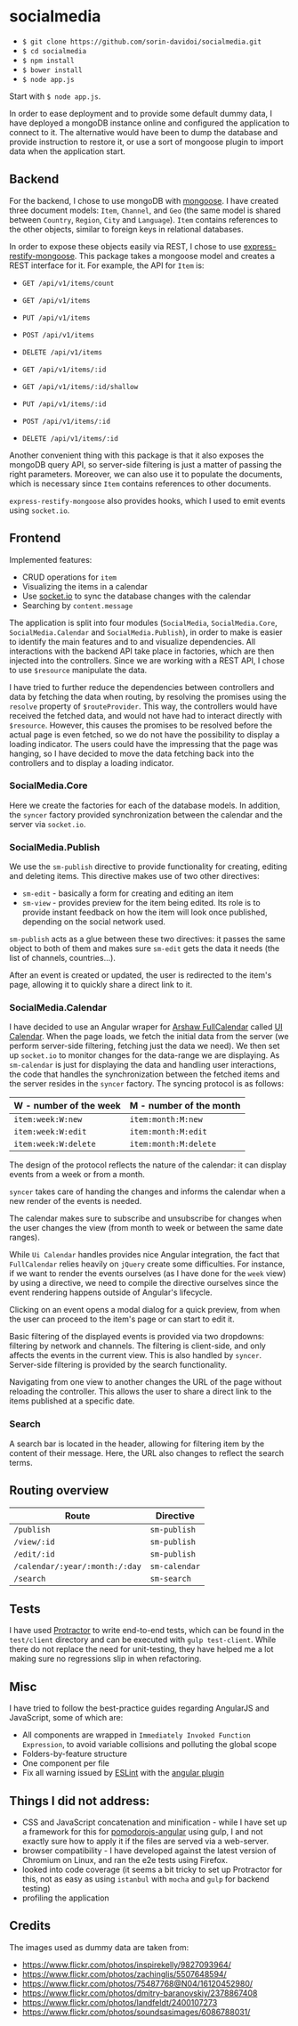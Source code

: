 # socialmedia

* `$ git clone https://github.com/sorin-davidoi/socialmedia.git`
* `$ cd socialmedia`
* `$ npm install`
* `$ bower install`
* `$ node app.js`

Start with `$ node app.js`.

In order to ease deployment and to provide some default dummy data, I have deployed a mongoDB instance online and configured the application to connect to it. The alternative would have been to dump the database and provide instruction to restore it, or use a sort of mongoose plugin to import data when the application start.

## Backend

For the backend, I chose to use mongoDB with [mongoose](mongoosejs.com). I have created three document models: `Item`, `Channel`, and `Geo` (the same model is shared between `Country`, `Region`, `City` and `Language`). `Item` contains references to the other objects, similar to foreign keys in relational databases.

In order to expose these objects easily via REST, I chose to use [express-restify-mongoose](https://florianholzapfel.github.io/express-restify-mongoose/). This package takes a mongoose model and creates a REST interface for it. For example, the API for `Item` is:

* `GET /api/v1/items/count`
* `GET /api/v1/items`
* `PUT /api/v1/items`
* `POST /api/v1/items`
* `DELETE /api/v1/items`


* `GET /api/v1/items/:id`
* `GET /api/v1/items/:id/shallow`
* `PUT /api/v1/items/:id`
* `POST /api/v1/items/:id`
* `DELETE /api/v1/items/:id`

Another convenient thing with this package is that it also exposes the mongoDB query API, so server-side filtering is just a matter of passing the right parameters. Moreover, we can also use it to populate the documents, which is necessary since `Item` contains references to other documents.

`express-restify-mongoose` also provides hooks, which I used to emit events using `socket.io`.

## Frontend

Implemented features:
* CRUD operations for `item`
* Visualizing the items in a calendar
* Use [socket.io](socket.io) to sync the database changes with the calendar
* Searching by `content.message`

The application is split into four modules (`SocialMedia`, `SocialMedia.Core`, `SocialMedia.Calendar` and `SocialMedia.Publish`), in order to make is easier to identify the main features and to and visualize dependencies. All interactions with the backend API take place in factories, which are then injected into the controllers. Since we are working with a REST API, I chose to use `$resource` manipulate the data.

I have tried to further reduce the dependencies between controllers and data by fetching the data when routing, by resolving the promises using the `resolve` property of `$routeProvider`. This way, the controllers would have received the fetched data, and would not have had to interact directly with `$resource`. However, this causes the promises to be resolved before the actual page is even fetched, so we do not have the possibility to display a loading indicator. The users could have the impressing that the page was hanging, so I have decided to move the data fetching back into the controllers and to display a loading indicator.

### SocialMedia.Core

Here we create the factories for each of the database models. In addition, the `syncer` factory provided synchronization between the calendar and the server via `socket.io`.

### SocialMedia.Publish

We use the `sm-publish` directive to provide functionality for creating, editing and deleting items. This directive makes use of two other directives:

* `sm-edit` - basically a form for creating and editing an item
* `sm-view` - provides preview for the item being edited. Its role is to provide instant feedback on how the item will look once published, depending on the social network used.

`sm-publish` acts as a glue between these two directives: it passes the same object to both of them and makes sure `sm-edit` gets the data it needs (the list of channels, countries...).

After an event is created or updated, the user is redirected to the item's page, allowing it to quickly share a direct link to it.

### SocialMedia.Calendar

I have decided to use an Angular wraper for [Arshaw FullCalendar](http://arshaw.com/fullcalendar/) called [UI Calendar](http://angular-ui.github.io/ui-calendar/). When the page loads, we fetch the initial data from the server (we perform server-side filtering, fetching just the data we need). We then set up `socket.io` to monitor changes for the data-range we are displaying. As `sm-calendar` is just for displaying the data and handling user interactions, the code that handles the synchronization between the fetched items and the server resides in the `syncer` factory. The syncing protocol is as follows:

|  W - number of the week |  M - number of the month |
|------------------------ | -------------------------|
|    `item:week:W:new`    |   `item:month:M:new`     |
|    `item:week:W:edit`   |   `item:month:M:edit`    |
|   `item:week:W:delete`  |   `item:month:M:delete`  |

The design of the protocol reflects the nature of the calendar: it can display events from a week or from a month.

`syncer` takes care of handing the changes and informs the calendar when a new render of the events is needed.

The calendar makes sure to subscribe and unsubscribe for changes when the user changes the view (from month to week or between the same date ranges).

While `Ui Calendar` handles provides nice Angular integration, the fact that `FullCalendar` relies heavily on `jQuery` create some difficulties. For instance, if we want to render the events ourselves (as I have done for the `week` view) by using a directive, we need to compile the directive ourselves since the event rendering happens outside of Angular's lifecycle.

Clicking on an event opens a modal dialog for a quick preview, from when the user can proceed to the item's page or can start to edit it.

Basic filtering of the displayed events is provided via two dropdowns: filtering by network and channels. The filtering is client-side, and only affects the events in the current view. This is also handled by `syncer`. Server-side filtering is provided by the search functionality.

Navigating from one view to another changes the URL of the page without reloading the controller. This allows the user to share a direct link to the items published at a specific date.

### Search

A search bar is located in the header, allowing for filtering item by the content of their message. Here, the URL also changes to reflect the search terms.

## Routing overview

Route | Directive
------- | --------------
`/publish`  | `sm-publish`
`/view/:id` | `sm-publish`
`/edit/:id` | `sm-publish`
`/calendar/:year/:month:/:day` | `sm-calendar`
`/search` | `sm-search`

## Tests

I have used [Protractor](https://angular.github.io/protractor/#/) to write end-to-end tests, which can be found in the `test/client` directory and can be executed with `gulp test-client`. While there do not replace the need for unit-testing, they have helped me a lot making sure no regressions slip in when refactoring.

## Misc

I have tried to follow the best-practice guides regarding AngularJS and JavaScript, some of which are:
* All components are wrapped in `Immediately Invoked Function Expression`, to avoid variable collisions and polluting the global scope
* Folders-by-feature structure
* One component per file
* Fix all warning issued by [ESLint](http://eslint.org/) with the [angular plugin](https://www.npmjs.com/package/eslint-plugin-angular)

## Things I did not address:
* CSS and JavaScript concatenation and minification - while I have set up a framework for this for [pomodorojs-angular](https://github.com/sorin-davidoi/pomodorojs-angular/blob/master/gulpfile.js) using gulp, I and not exactly sure how to apply it if the files are served via a web-server.
* browser compatibility - I have developed against the latest version of Chromium on Linux, and ran the e2e tests using Firefox.
* looked into code coverage (it seems a bit tricky to set up Protractor for this, not as easy as using `istanbul` with `mocha` and `gulp` for backend testing)
* profiling the application

## Credits

The images used as dummy data are taken from:
* https://www.flickr.com/photos/inspirekelly/9827093964/
* https://www.flickr.com/photos/zachinglis/5507648594/
* https://www.flickr.com/photos/75487768@N04/16120452980/
* https://www.flickr.com/photos/dmitry-baranovskiy/2378867408
* https://www.flickr.com/photos/landfeldt/2400107273
* https://www.flickr.com/photos/soundsasimages/6086788031/
